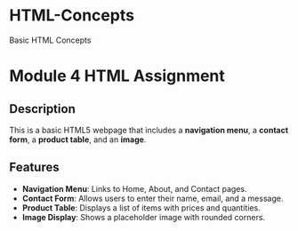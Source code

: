 # HTML-Concepts
Basic HTML Concepts

# Module 4 HTML Assignment

## Description
This is a basic HTML5 webpage that includes a **navigation menu**, a **contact form**, a **product table**, and an **image**. 

## Features
- **Navigation Menu**: Links to Home, About, and Contact pages.
- **Contact Form**: Allows users to enter their name, email, and a message.
- **Product Table**: Displays a list of items with prices and quantities.
- **Image Display**: Shows a placeholder image with rounded corners.
